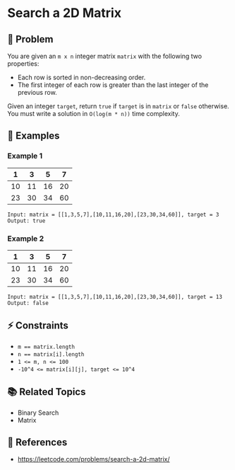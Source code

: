 # Search a 2D Matrix

## 🚀 Problem  
You are given an `m x n` integer matrix `matrix` with the following two properties:
- Each row is sorted in non-decreasing order.
- The first integer of each row is greater than the last integer of the previous row.

Given an integer `target`, return `true` if `target` is in `matrix` or `false` otherwise.
You must write a solution in `O(log(m * n))` time complexity.

## 📝 Examples  

### Example 1
| 1 | 3 | 5 | 7 |  
|-----|-----|-----|---|  
| 10 | 11 | 16 | 20 |  
| 23 | 30 | 34 | 60 |

```
Input: matrix = [[1,3,5,7],[10,11,16,20],[23,30,34,60]], target = 3
Output: true
```

### Example 2
| 1 | 3 | 5 | 7 |  
|-----|-----|-----|---|  
| 10 | 11 | 16 | 20 |  
| 23 | 30 | 34 | 60 |

```
Input: matrix = [[1,3,5,7],[10,11,16,20],[23,30,34,60]], target = 13
Output: false
```

## ⚡ Constraints  
- `m == matrix.length`
- `n == matrix[i].length`
- `1 <= m, n <= 100`
- `-10^4 <= matrix[i][j], target <= 10^4`

## 📚 Related Topics  
- Binary Search 
- Matrix

## 🔗 References  
- https://leetcode.com/problems/search-a-2d-matrix/
